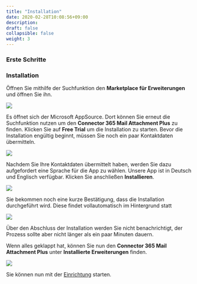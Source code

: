 ```yaml
---
title: "Installation"
date: 2020-02-28T10:08:56+09:00
description: 
draft: false
collapsible: false
weight: 3
---
```

### Erste Schritte

### Installation

Öffnen Sie mithilfe der Suchfunktion den **Marketplace für Erweiterungen** und öffnen Sie ihn.

![](images/XRechnung/marketplacesuch.PNG)

Es öffnet sich der Microsoft AppSource. Dort können Sie erneut die Suchfunktion nutzen um den **Connector 365 Mail Attachment Plus** zu finden. Klicken Sie auf **Free Trial** um die Installation zu starten. Bevor die Installation engültig beginnt, müssen Sie noch ein paar Kontaktdaten übermitteln.

![](images/apps/mailattachmentssuche.PNG)

Nachdem Sie Ihre Kontaktdaten übermittelt haben, werden Sie dazu aufgefordert eine Sprache für die App zu wählen. Unsere App ist in Deutsch und Englisch verfügbar. Klicken Sie anschließen **Installieren**.

![](images/XRechnung/xrechnungsprache.PNG)

Sie bekommen noch eine kurze Bestätigung, dass die Installation durchgeführt wird. Diese findet vollautomatisch im Hintergrund statt

![](images/XRechnung/xrechnunginstallation.PNG)

Über den Abschluss der Installation werden Sie nicht benachrichtigt, der Prozess sollte aber nicht länger als ein paar Minuten dauern.

Wenn alles geklappt hat, können Sie nun den **Connector 365 Mail Attachment Plus** unter **Installierte Erweiterungen** finden.

![](images/apps/attachmentinstalledextensions.png)

Sie können nun mit der [Einrichtung](de-de/apps/mail_attachment_plus/first-steps/setup/allocating-license/) starten.



